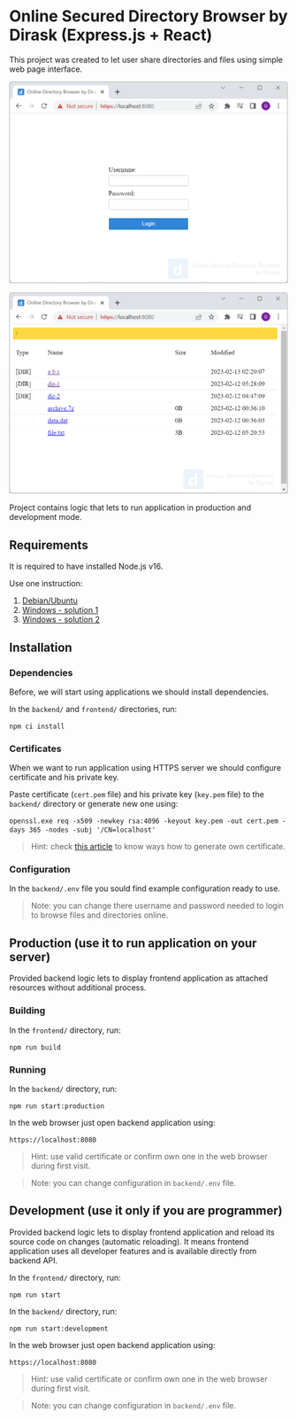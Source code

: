 # Online Secured Directory Browser by Dirask (Express.js + React)

This project was created to let user share directories and files using simple web page interface.

![Online Secured Directory Browser by Dirask](screenshots/1.png "Online Secured Directory Browser by Dirask")

![Online Secured Directory Browser by Dirask](screenshots/2.png "Online Secured Directory Browser by Dirask")

Project contains logic that lets to run application in production and development mode.

## Requirements

It is required to have installed Node.js v16.

Use one instruction:

1. [Debian/Ubuntu](https://dirask.com/posts/1AYP91)
2. [Windows - solution 1](http://dirask.com/posts/pVERRD)
3. [Windows - solution 2](http://dirask.com/posts/BDnZAD)

## Installation

### Dependencies

Before, we will start using applications we should install dependencies. 

In the `backend/` and `frontend/` directories, run:

```
npm ci install
```

### Certificates

When we want to run application using HTTPS server we should configure certificate and his private key.

Paste certificate (`cert.pem` file) and his private key (`key.pem` file) to the `backend/` directory or generate new one using:

```
openssl.exe req -x509 -newkey rsa:4096 -keyout key.pem -out cert.pem -days 365 -nodes -subj '/CN=localhost'
```

> Hint: check [this article](https://dirask.com/posts/openssl-generate-localhost-pem-certificate-under-Windows-1enOWD) to know ways how to generate own certificate.

### Configuration

In the `backend/.env` file you sould find example configuration ready to use.

> Note: you can change there username and password needed to login to browse files and directories online.

## Production (use it to run application on your server)

Provided backend logic lets to display frontend application as attached resources without additional process.

### Building

In the `frontend/` directory, run:

```
npm run build
```

### Running

In the `backend/` directory, run:

```
npm run start:production
```

In the web browser just open backend application using:

```
https://localhost:8080
```
> Hint: use valid certificate or confirm own one in the web browser during first visit.

> Note: you can change configuration in `backend/.env` file.

## Development (use it only if you are programmer)

Provided backend logic lets to display frontend application and reload its source code on changes (automatic reloading). It means frontend application uses all developer features and is available directly from backend API.

In the `frontend/` directory, run:

```
npm run start
```

In the `backend/` directory, run:

```
npm run start:development
```

In the web browser just open backend application using:

```
https://localhost:8080
```
> Hint: use valid certificate or confirm own one in the web browser during first visit.

> Note: you can change configuration in `backend/.env` file.

